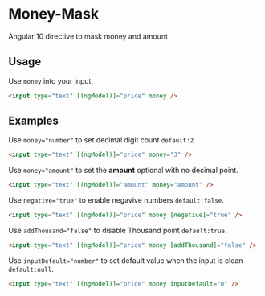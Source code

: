 # Money-Mask
Angular 10 directive to mask money and amount

## Usage

Use `money` into your input.
```html
<input type="text" [(ngModel)]="price" money />
```
## Examples

Use `money="number"` to set decimal digit count `default:2`.
```html
<input type="text" [(ngModel)]="price" money="3" />
```

Use `money="amount"` to set the **amount** optional with no decimal point.
```html
<input type="text" [(ngModel)]="amount" money="amount" />
```

Use `negative="true"` to enable negavive numbers `default:false`.
```html
<input type="text" [(ngModel)]="price" money [negative]="true" />
```

Use `addThousand="false"` to disable Thousand point `default:true`.
```html
<input type="text" [(ngModel)]="price" money [addThousand]="false" />
```

Use `inputDefault="number"` to set default value when the input is clean `default:null`.
```html
<input type="text" [(ngModel)]="price" money inputDefault="0" />
```
